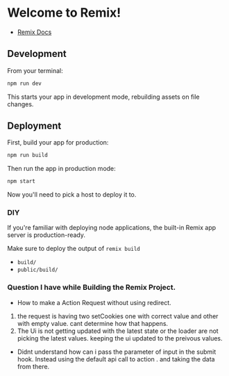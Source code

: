 # Welcome to Remix!

- [Remix Docs](https://remix.run/docs)

## Development

From your terminal:

```sh
npm run dev
```

This starts your app in development mode, rebuilding assets on file changes.

## Deployment

First, build your app for production:

```sh
npm run build
```

Then run the app in production mode:

```sh
npm start
```

Now you'll need to pick a host to deploy it to.

### DIY

If you're familiar with deploying node applications, the built-in Remix app server is production-ready.

Make sure to deploy the output of `remix build`

- `build/`
- `public/build/`

### Question I have while Building the Remix Project.

- How to make a Action Request without using redirect.

1.  the request is having two setCookies one with correct value and other with empty value. cant determine how that happens.
2.  The Ui is not getting updated with the latest state or the loader are not picking the latest values. keeping the ui updated to the preivous values.

- Didnt understand how can i pass the parameter of input in the submit hook. Instead using the default api call to action . and taking the data from there.
